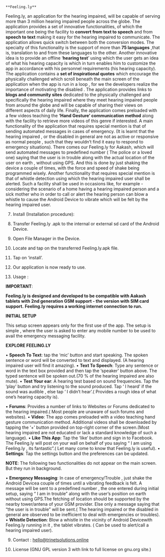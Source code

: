                                                                       **Feeling.ly**
Feeling.ly, an application for the hearing impaired, will be capable of serving more than 3 million hearing impaired people across the globe. The application provides a set of innovative functionalities, of which the important one being the facility to **convert from text to speech** and from **speech to text** making it easy for the hearing impaired to communicate. The application allows quick switch between both the conversion modes. The specialty of this functionality is the support of more than **75 languages** ,that is, translation to and from these languages to the other. Another innovative idea is to provide an offline ‘**hearing test**’ using which the user gets an idea of what his hearing capacity is which in turn enables him to customize the app in accordance with his personnel requirements (his hearing capacity). The application contains a **set of inspirational quotes** which encourage the physically challenged which scroll beneath the main screen of the application when the app is run in a loop , for we the developers realize the importance of motivating the disabled . The application provides links to **blogs and community sites** dedicated to the physically challenged and specifically the hearing impaired where they meet hearing impaired people from around the globe and will be capable of sharing their views on different aspects of daily life. Finally, the application comes preloaded with a few videos teaching the **‘Hand Gesture’ communication method** along with the facility to retrieve more videos of this genre if interested. A main functionality of the application that requires special mention is that of sending automated messages in cases of emergency. (It is learnt that the hearing impaired , or the disabled in general are not as active or responsive as normal people , such that they wouldn’t find it easy to respond to emergency situations). There comes our Feeling.ly for Aakash, which will send automated messages to predefined number ( The police or a loved one) saying that the user is in trouble along with the actual location of the user on earth , without using GPS. And this is done by just shaking the device a couple of times, with the force and speed of shake being programmed wisely. Another functionality that requires special mention is that of whistle detection using which the hearing impaired user shall be alerted. Such a facility shall be used in occasions like, for example - considering the scenario of a home having a hearing impaired person and a sick mother who in order to call or alert the hearing person can blow a whistle to cause the Android Device to vibrate which will be felt by the hearing impaired user.

7. Install (Installation procedure): 

1. Transfer  Feeling.ly .apk to the internal or external sd card of the Android Device. 
2. Open File Manager in the Device.
3. Locate and tap on the transferred Feeling.ly.apk file.
4. Tap on ‘install’.
5. Our application is now ready to use.

8. Usage : 

**IMPORTANT**:

**Feeling.ly is designed and developed to be compatible with Aakash tablets with 2nd generation GSM support - the version with SIM card support.**
**Feeling.ly requires a working internet connection to run.**

**INITIAL SETUP**

This setup screen appears only for the first use of the app. The setup is simple , where the user is asked to enter any mobile number to be used to avail the emergency messaging facility.

**EXPLORE FEELING.LY**

•	**Speech To Text**: tap the ‘mic’ button and start speaking. The spoken sentence or word will be converted to text and displayed. (A hearing impaired user will find it amazing).
•	**Text To Speech**: Type any sentence or word in the text box provided and then tap the ‘speaker’ button above. The typed sentence will be spoken out.(70 % of the hearing impaired are also mute).
•	**Test Your ear**: A hearing test based on sound frequencies. Tap the ‘play’ button and try listening to the sound produced. Tap ‘ I heard’ if the sound was audible , else tap ‘ I didn’t hear’.( Provides a rough idea of what one’s hearing capacity is).

•	**Forums**: Provides a number of links to Websites or Forums dedicated to the hearing impaired.( Most people are unaware of such forums and websites).
•	**Video**: The app comes preloaded with a video teaching hand gesture communication method. Additional videos shall be downloaded by tapping the ‘+’ button provided on top-right corner of the screen.(Most hearing impaired are not educated or lack a standard knowledge of such a language).
•	**Like This App**: Tap the ‘like’ button and sign in to Facebook. The Feeling.ly will post on your wall on behalf of you saying “ I am using Feeling.ly , its fantastic”.( Let many come to know that Feeling.ly is useful).
•	**Settings**: Tap the settings button and the preferences can be updated.

 **NOTE**: The following two functionalities do not appear on the main screen. But they run in background.

•	**Emergency Messaging**: In case of emergency/Trouble , just shake the Android Devicea couple of times until a vibrating feedback is felt. A message will be sent to a predefined number , the one entered during initial setup, saying “ I am in trouble” along with the user’s position on earth without using GPS.The fetching of location should be supported by the nearby tower/antena of your GSM provider. Else only a message saying that “the user is in trouble” will be sent.( The hearing impaired or the disabled in general are observed to be inefficient to deal with emergencies or troubles).
•	**Whistle Detection**: Blow a whistle in the vicinity of Android Devicewith Feeling.ly running in it , the tablet vibrates. ( Can be used to alert/call a hearing impaired user). 

9. Contact : hello@trinetsolutions.online

10. License (GNU GPL version 3 with link to full license on gnu.org site.)
